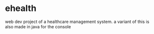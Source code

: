 # ehealth
web dev project of a healthcare management system. a variant of this is also made in java for the console
